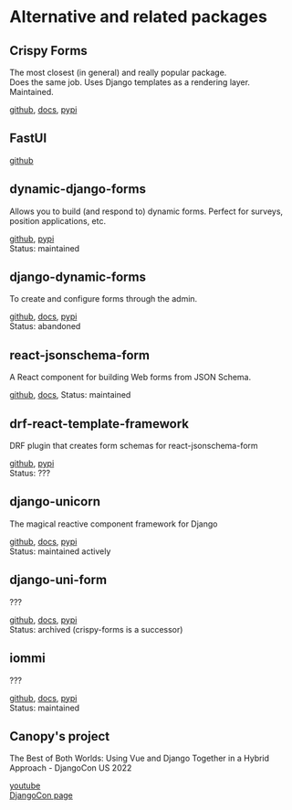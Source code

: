 # Alternative and related packages

## Crispy Forms
The most closest (in general) and really popular package.  
Does the same job. Uses Django templates as a rendering layer.  
Maintained.

[github](https://github.com/django-crispy-forms/django-crispy-forms),
[docs](https://django-crispy-forms.readthedocs.io/en/latest/),
[pypi](https://pypi.org/project/django-crispy-forms/)


## FastUI

[github](https://github.com/pydantic/FastUI)


## dynamic-django-forms
Allows you to build (and respond to) dynamic forms. Perfect for surveys, position applications, etc.

[github](https://github.com/askvortsov1/dynamic-django-forms),
[pypi](https://pypi.org/project/dynamic-django-forms/)  
Status: maintained

## django-dynamic-forms
To create and configure forms through the admin.

[github](https://github.com/MarkusH/django-dynamic-forms),
[docs](https://django-dynamic-forms.readthedocs.io/en/latest/),
[pypi](https://pypi.org/project/django-dynamic-forms/)  
Status: abandoned

## react-jsonschema-form
A React component for building Web forms from JSON Schema.

[github](https://github.com/rjsf-team/react-jsonschema-form),
[docs](https://rjsf-team.github.io/react-jsonschema-form/),
Status: maintained

## drf-react-template-framework
DRF plugin that creates form schemas for react-jsonschema-form

[github](https://github.com/yoyowallet/drf-react-template-framework),
[pypi](https://pypi.org/project/drf-react-template-framework/)  
Status: ???

## django-unicorn
The magical reactive component framework for Django

[github](https://github.com/adamghill/django-unicorn/),
[docs](https://www.django-unicorn.com/),
[pypi](https://pypi.org/project/django-unicorn/)  
Status: maintained actively

## django-uni-form
???

[github](https://github.com/pydanny/django-uni-form),
[docs](https://django-uni-form.readthedocs.io/en/latest/),
[pypi](https://pypi.org/project/django-uni-form/)  
Status: archived (crispy-forms is a successor)

## iommi
???

[github](https://github.com/TriOptima/iommi),
[docs](https://docs.iommi.rocks/en/latest/),
[pypi](???)  
Status: maintained

## Canopy's project
The Best of Both Worlds: Using Vue and Django Together in a Hybrid Approach - DjangoCon US 2022

[youtube](https://www.youtube.com/watch?v=J0qbwKIvh4c)  
[DjangoCon page](https://2022.djangocon.us/talks/the-best-of-both-worlds-using-vue-and-in/)
